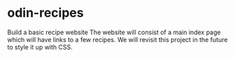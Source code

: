 # odin-recipes

Build a basic recipe website
The website will consist of a main index page which will have links to a few recipes.
We will revisit this project in the future to style it up with CSS.

